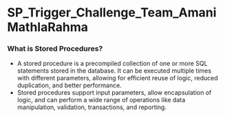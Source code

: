 # SP_Trigger_Challenge_Team_AmaniMathlaRahma


### What is Stored Procedures?
 - A stored procedure is a precompiled collection of one or more SQL statements stored in the database. It can be executed multiple times with different parameters, allowing for efficient reuse of logic, reduced duplication, and better performance.
 - Stored procedures support input parameters, allow encapsulation of logic, and can perform a wide range of operations like data manipulation, validation, transactions, and reporting.